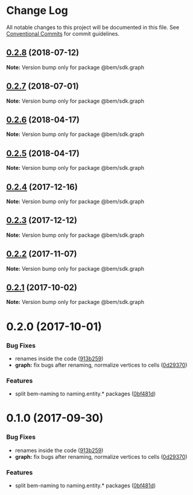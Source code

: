 # Change Log

All notable changes to this project will be documented in this file.
See [Conventional Commits](https://conventionalcommits.org) for commit guidelines.

<a name="0.2.8"></a>
## [0.2.8](https://github.com/bem/bem-sdk/compare/@bem/sdk.graph@0.2.7...@bem/sdk.graph@0.2.8) (2018-07-12)




**Note:** Version bump only for package @bem/sdk.graph

<a name="0.2.7"></a>
## [0.2.7](https://github.com/bem/bem-sdk/compare/@bem/sdk.graph@0.2.6...@bem/sdk.graph@0.2.7) (2018-07-01)




**Note:** Version bump only for package @bem/sdk.graph

<a name="0.2.6"></a>
## [0.2.6](https://github.com/bem/bem-sdk/compare/@bem/sdk.graph@0.2.5...@bem/sdk.graph@0.2.6) (2018-04-17)




**Note:** Version bump only for package @bem/sdk.graph

<a name="0.2.5"></a>
## [0.2.5](https://github.com/bem/bem-sdk/compare/@bem/sdk.graph@0.2.4...@bem/sdk.graph@0.2.5) (2018-04-17)




**Note:** Version bump only for package @bem/sdk.graph

<a name="0.2.4"></a>
## [0.2.4](https://github.com/bem/bem-sdk/compare/@bem/sdk.graph@0.2.3...@bem/sdk.graph@0.2.4) (2017-12-16)




**Note:** Version bump only for package @bem/sdk.graph

<a name="0.2.3"></a>
## [0.2.3](https://github.com/bem/bem-sdk/compare/@bem/sdk.graph@0.2.2...@bem/sdk.graph@0.2.3) (2017-12-12)




**Note:** Version bump only for package @bem/sdk.graph

<a name="0.2.2"></a>
## [0.2.2](https://github.com/bem/bem-sdk/compare/@bem/sdk.graph@0.2.0...@bem/sdk.graph@0.2.2) (2017-11-07)




**Note:** Version bump only for package @bem/sdk.graph

<a name="0.2.1"></a>
## [0.2.1](https://github.com/bem/bem-sdk/compare/@bem/sdk.graph@0.2.0...@bem/sdk.graph@0.2.1) (2017-10-02)




**Note:** Version bump only for package @bem/sdk.graph

<a name="0.2.0"></a>
# 0.2.0 (2017-10-01)


### Bug Fixes

* renames inside the code ([913b259](https://github.com/bem/bem-sdk/commit/913b259))
* **graph:** fix bugs after renaming, normalize vertices to cells ([0d29370](https://github.com/bem/bem-sdk/commit/0d29370))


### Features

* split bem-naming to naming.entity.* packages ([0bf481d](https://github.com/bem/bem-sdk/commit/0bf481d))




<a name="0.1.0"></a>
# 0.1.0 (2017-09-30)


### Bug Fixes

* renames inside the code ([913b259](https://github.com/bem/bem-sdk/commit/913b259))
* **graph:** fix bugs after renaming, normalize vertices to cells ([0d29370](https://github.com/bem/bem-sdk/commit/0d29370))


### Features

* split bem-naming to naming.entity.* packages ([0bf481d](https://github.com/bem/bem-sdk/commit/0bf481d))
